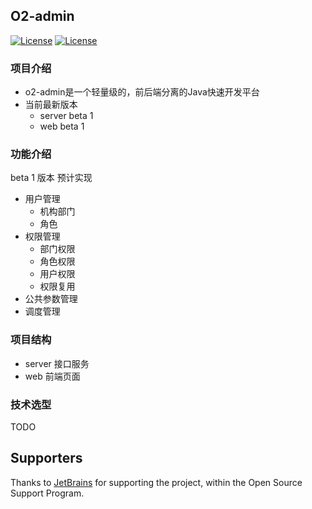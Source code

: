 ## O2-admin
[![License](https://img.shields.io/badge/license-Apache%202-4EB1BA.svg?style=flat-square)](https://www.apache.org/licenses/LICENSE-2.0.html)
[![License](https://img.shields.io/badge/jetbrains-support-blue)](https://www.jetbrains.com/?from=o2-admin)


### 项目介绍
- o2-admin是一个轻量级的，前后端分离的Java快速开发平台
- 当前最新版本 
    - server beta 1
    - web beta 1

### 功能介绍
beta 1 版本 预计实现
- 用户管理
    - 机构部门
    - 角色
- 权限管理
    - 部门权限
    - 角色权限
    - 用户权限
    - 权限复用
- 公共参数管理
- 调度管理

### 项目结构
- server 接口服务
- web 前端页面

### 技术选型
TODO

## Supporters

Thanks to [JetBrains](https://www.jetbrains.com/?from=o2-admin) for supporting the project, within the Open Source Support Program.  




